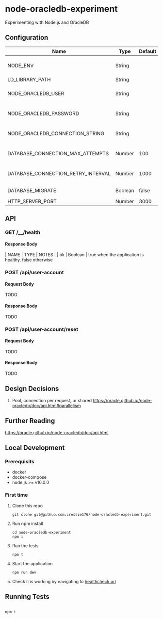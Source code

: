 # node-oracledb-experiment

Experimenting with Node.js and OracleDB

## Configuration

| Name                               | Type    | Default | Notes                                                                                                                 |
| ---------------------------------- | ------- | ------- | --------------------------------------------------------------------------------------------------------------------- |
| NODE_ENV                           | String  |         | Set to one of "production", "development" or "test". Should be set to "production" unless you know what you are doing |
| LD_LIBRARY_PATH                    | String  |         | File path to the oracle client libraries                                                                              |
| NODE_ORACLEDB_USER                 | String  |         | The [node oracledb}(https://www.npmjs.com/package/oracledb) user                                                      |
| NODE_ORACLEDB_PASSWORD             | String  |         | The [node oracledb}(https://www.npmjs.com/package/oracledb) password                                                  |
| NODE_ORACLEDB_CONNECTION_STRING    | String  |         | The [node oracledb}(https://www.npmjs.com/package/oracledb) connection string                                         |
| DATABASE_CONNECTION_MAX_ATTEMPTS   | Number  | 100     | The number of times the application will attempt to reconnect to the database on startup                              |
| DATABASE_CONNECTION_RETRY_INTERVAL | Number  | 1000    | The number of milliseconds the application will wait before attempting to reconnect to the database on startup        |
| DATABASE_MIGRATE                   | Boolean | false   | Will run database migrations on startup when true                                                                     |
| HTTP_SERVER_PORT                   | Number  | 3000    | The HTTP port to listen on                                                                                            |

## API

### GET /\_\_/health

#### Response Body

| NAME | TYPE | NOTES |
| ok | Boolean | true when the application is healthy, false otherwise

### POST /api/user-account

#### Request Body

TODO

#### Response Body

TODO

### POST /api/user-account/reset

#### Request Body

TODO

#### Response Body

TODO

## Design Decisions

1. Pool, connection per request, or shared
   https://oracle.github.io/node-oracledb/doc/api.html#parallelism

## Further Reading

https://oracle.github.io/node-oracledb/doc/api.html

## Local Development

### Prerequisits

- docker
- docker-compose
- node.js >= v16.0.0

### First time

1. Clone this repo
   ```
   git clone git@github.com:cressie176/node-oracledb-experiment.git
   ```
1. Run npm install
   ```
   cd node-oracledb-experiment
   npm i
   ```
1. Run the tests
   ```
   npm t
   ```
1. Start the application

   ```
   npm run dev

   ```

1. Check it is working by navigating to [healthcheck url](http://localhost:3000/__/health)

## Running Tests

```sh

npm t

```

